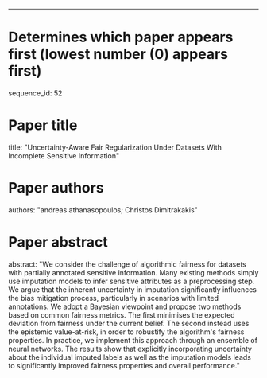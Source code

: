 --- 
# Determines which paper appears first (lowest number (0) appears first)
sequence_id: 52

# Paper title 
title: "Uncertainty-Aware Fair Regularization Under Datasets With Incomplete Sensitive Information"

# Paper authors 
authors: "andreas athanasopoulos; Christos Dimitrakakis"

# Paper abstract 
abstract: "We consider the challenge of algorithmic fairness for datasets with partially annotated sensitive information. Many existing methods simply use imputation models to infer sensitive attributes as a preprocessing step. We argue that the inherent uncertainty in imputation significantly influences the bias mitigation process, particularly in scenarios with limited annotations. We adopt a Bayesian viewpoint and propose two methods based on common fairness metrics. The first minimises the expected deviation from fairness under the current belief. The second instead uses the epistemic value-at-risk, in order to robustify the algorithm's fairness properties. In practice, we implement this approach through an  ensemble of neural networks. The results show that explicitly incorporating uncertainty about the individual imputed labels as well as the imputation models leads to significantly improved fairness properties and overall performance."

